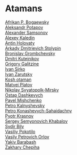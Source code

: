 # Atamans
[Afrikan P. Bogaewsky](https://en.wikipedia.org/wiki/Afrikan_P._Bogaewsky)<br>
[Aleksandr Potapov](https://en.wikipedia.org/wiki/Aleksandr_Potapov)<br>
[Alexander Samsonov](https://en.wikipedia.org/wiki/Alexander_Samsonov)<br>
[Alexey Kaledin](https://en.wikipedia.org/wiki/Alexey_Kaledin)<br>
[Antin Holovaty](https://en.wikipedia.org/wiki/Antin_Holovaty)<br>
[Arkady Dmitrievich Stolypin](https://en.wikipedia.org/wiki/Arkady_Dmitrievich_Stolypin)<br>
[Bronislav Grombchevsky](https://en.wikipedia.org/wiki/Bronislav_Grombchevsky)<br>
[Dmitri Kutejnikov](https://en.wikipedia.org/wiki/Dmitri_Kutejnikov)<br>
[Grigory Galitzine](https://en.wikipedia.org/wiki/Grigory_Galitzine)<br>
[Ivan Sirko](https://en.wikipedia.org/wiki/Ivan_Sirko)<br>
[Ivan Zarutsky](https://en.wikipedia.org/wiki/Ivan_Zarutsky)<br>
[Kosh otaman](https://en.wikipedia.org/wiki/Kosh_otaman)<br>
[Matvei Platov](https://en.wikipedia.org/wiki/Matvei_Platov)<br>
[Nikolay Svyatopolk-Mirsky](https://en.wikipedia.org/wiki/Nikolay_Svyatopolk-Mirsky)<br>
[Ostap Dashkevych](https://en.wikipedia.org/wiki/Ostap_Dashkevych)<br>
[Pavel Mishchenko](https://en.wikipedia.org/wiki/Pavel_Mishchenko)<br>
[Petro Kalnyshevsky](https://en.wikipedia.org/wiki/Petro_Kalnyshevsky)<br>
[Petro Konashevych-Sahaidachny](https://en.wikipedia.org/wiki/Petro_Konashevych-Sahaidachny)<br>
[Pyotr Krasnov](https://en.wikipedia.org/wiki/Pyotr_Krasnov)<br>
[Sergey Semyonovich Khabalov](https://en.wikipedia.org/wiki/Sergey_Semyonovich_Khabalov)<br>
[Sydir Bily](https://en.wikipedia.org/wiki/Sydir_Bily)<br>
[Vasiliy Pokotilo](https://en.wikipedia.org/wiki/Vasiliy_Pokotilo)<br>
[Vasily Petrovich Orlov](https://en.wikipedia.org/wiki/Vasily_Petrovich_Orlov)<br>
[Yakiv Barabash](https://en.wikipedia.org/wiki/Yakiv_Barabash)<br>
[Zakhary Chepiha](https://en.wikipedia.org/wiki/Zakhary_Chepiha)<br>
